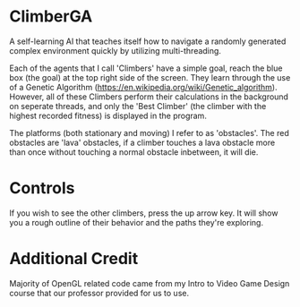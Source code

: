 # ClimberGA

A self-learning AI that teaches itself how to navigate a randomly generated complex environment quickly by utilizing multi-threading.

Each of the agents that I call 'Climbers' have a simple goal, reach the blue box (the goal) at the top right side of the screen. They learn through the use of a Genetic Algorithm (https://en.wikipedia.org/wiki/Genetic_algorithm). However, all of these Climbers perform their calculations in the background on seperate threads, and only the 'Best Climber' (the climber with the highest recorded fitness) is displayed in the program.

The platforms (both stationary and moving) I refer to as 'obstacles'. The red obstacles are 'lava' obstacles, if a climber touches a lava obstacle more than once without touching a normal obstacle inbetween, it will die. 

# Controls
If you wish to see the other climbers, press the up arrow key. It will show you a rough outline of their behavior and the paths they're exploring.

# Additional Credit

Majority of OpenGL related code came from my Intro to Video Game Design course that our professor provided for us to use.
